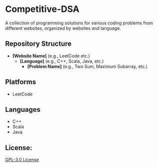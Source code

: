 # Competitive-DSA

A collection of programming solutions for various coding problems from different websites, organized by websites and language.

## Repository Structure

* **[Website Name]** (e.g., LeetCode etc.)
	+ **[Language]** (e.g., C++, Scala, Java, etc.)
		- **[Problem Name]** (e.g., Two Sum, Maximum Subarray, etc.)

## Platforms

* LeetCode

## Languages

* C++
* Scala
* Java

## License:

[GPL-3.0 License](LICENSE)
